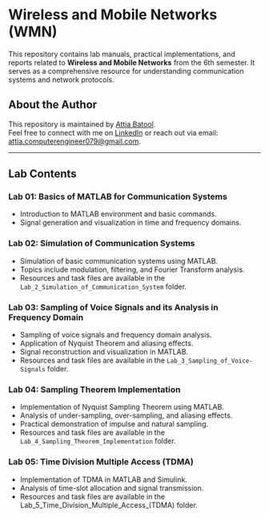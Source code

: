 # Wireless and Mobile Networks (WMN)
This repository contains lab manuals, practical implementations, and reports related to **Wireless and Mobile Networks** from the 6th semester. It serves as a comprehensive resource for understanding communication systems and network protocols.

## About the Author
This repository is maintained by [Attia Batool](#).  
Feel free to connect with me on [LinkedIn](https://www.linkedin.com/in/attia-batool-079-engineer) or reach out via email: attia.computerengineer079@gmail.com.

---
## **Lab Contents**
### **Lab 01: Basics of MATLAB for Communication Systems**
- Introduction to MATLAB environment and basic commands.
- Signal generation and visualization in time and frequency domains.

### **Lab 02: Simulation of Communication Systems**
- Simulation of basic communication systems using MATLAB.
- Topics include modulation, filtering, and Fourier Transform analysis.
- Resources and task files are available in the `Lab_2_Simulation_of_Communication_System` folder.

### **Lab 03: Sampling of Voice Signals and its Analysis in Frequency Domain**
- Sampling of voice signals and frequency domain analysis.
- Application of Nyquist Theorem and aliasing effects.
- Signal reconstruction and visualization in MATLAB.
- Resources and task files are available in the `Lab_3_Sampling_of_Voice-Signals` folder.

### **Lab 04: Sampling Theorem Implementation**
- Implementation of Nyquist Sampling Theorem using MATLAB.
- Analysis of under-sampling, over-sampling, and aliasing effects.
- Practical demonstration of impulse and natural sampling.
- Resources and task files are available in the `Lab_4_Sampling_Theorem_Implementation` folder.

### **Lab 05: Time Division Multiple Access (TDMA)**
- Implementation of TDMA in MATLAB and Simulink.  
- Analysis of time-slot allocation and signal transmission.  
- Resources and task files are available in the Lab_5_Time_Division_Multiple_Access_(TDMA) folder.  

